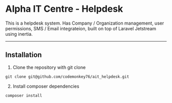 # Alpha IT Centre - Helpdesk

This is a helpdesk system. Has Company / Organization management, user permissions, SMS / Email integrateion, built on top of Laravel Jetstream using inertia.

---

## Installation

1. Clone the repository with git clone


```shell script
git clone git@github.com/codemonkey76/ait_helpdesk.git
```

2. Install composer dependencies

```shell script
composer install
```
